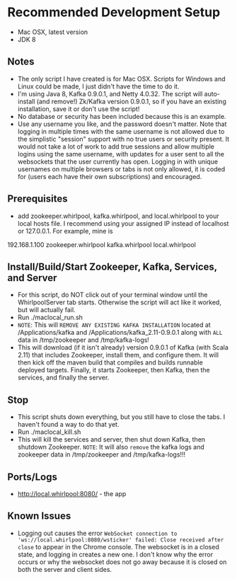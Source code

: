 # Recommended Development Setup
- Mac OSX, latest version
- JDK 8

## Notes
- The only script I have created is for Mac OSX. Scripts for Windows and Linux could be made, I just didn't have the time to do it.
- I'm using Java 8, Kafka 0.9.0.1, and Netty 4.0.32. The script will auto-install (and remove!) Zk/Kafka version 0.9.0.1, so if you have an existing installation, save it or don't use the script!
- No database or security has been included because this is an example.
- Use any username you like, and the password doesn't matter. Note that logging in multiple times with the same username is not allowed due to the simplistic "session" support with no true users or security present.
It would not take a lot of work to add true sessions and allow multiple logins using the same username, with updates for a user sent to all the websockets that the user currently has open.
Logging in with unique usernames on multiple browsers or tabs is not only allowed, it is coded for (users each have their own subscriptions) and encouraged.

## Prerequisites
- add zookeeper.whirlpool, kafka.whirlpool, and local.whirlpool to your local hosts file. I recommend using your assigned IP instead of localhost or 127.0.0.1. For example, mine is

192.168.1.100 zookeeper.whirlpool kafka.whirlpool local.whirlpool

## Install/Build/Start Zookeeper, Kafka, Services, and Server
- For this script, do NOT click out of your terminal window until the WhirlpoolServer tab starts. Otherwise the script will act like it worked, but will actually fail.
- Run ./maclocal_run.sh
- `NOTE`: This will `REMOVE ANY EXISTING KAFKA INSTALLATION` located at /Applications/kafka and /Applications/kafka_2.11-0.9.0.1 along with `ALL` data in /tmp/zookeeper and /tmp/kafka-logs!
- This will download (if it isn't already) version 0.9.0.1 of Kafka (with Scala 2.11) that includes Zookeeper, install them, and configure them. It will then kick off the maven build that compiles
and builds runnable deployed targets. Finally, it starts Zookeeper, then Kafka, then the services, and finally the server.

## Stop
- This script shuts down everything, but you still have to close the tabs. I haven't found a way to do that yet.
- Run ./maclocal_kill.sh
- This will kill the services and server, then shut down Kafka, then shutdown Zookeeper. `NOTE`: It will also `remove` the kafka logs and zookeeper data in /tmp/zookeeper and /tmp/kafka-logs!!!

## Ports/Logs
- http://local.whirlpool:8080/ - the app

## Known Issues
- Logging out causes the error `WebSocket connection to 'ws://local.whirlpool:8080/wsticker' failed: Close received after close` to appear in the Chrome console. The websocket is in a
closed state, and logging in creates a new one. I don't know why the error occurs or why the websocket does not go away because it is closed on both the server and client sides.
